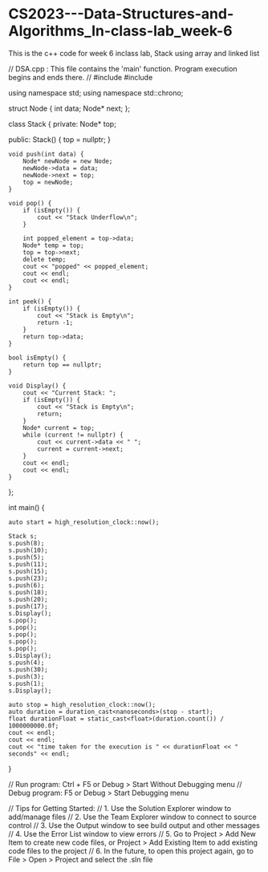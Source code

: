 # CS2023---Data-Structures-and-Algorithms_In-class-lab_week-6
This is the c++ code for week 6 inclass lab, Stack using array and linked list

// DSA.cpp : This file contains the 'main' function. Program execution begins and ends there.
//
#include <iostream>
#include <chrono>

using namespace std;
using namespace std::chrono;

struct Node {
    int data;
    Node* next;
};

class Stack {
private:
    Node* top;

public:
    Stack() {
        top = nullptr;
    }

    void push(int data) {
        Node* newNode = new Node;
        newNode->data = data;
        newNode->next = top;
        top = newNode;
    }

    void pop() {
        if (isEmpty()) {
            cout << "Stack Underflow\n";
        }

        int popped_element = top->data;
        Node* temp = top;
        top = top->next;
        delete temp;
        cout << "popped" << popped_element;
        cout << endl;
        cout << endl;
    }

    int peek() {
        if (isEmpty()) {
            cout << "Stack is Empty\n";
            return -1;
        }
        return top->data;
    }

    bool isEmpty() {
        return top == nullptr;
    }

    void Display() {
        cout << "Current Stack: ";
        if (isEmpty()) {
            cout << "Stack is Empty\n";
            return;
        }
        Node* current = top;
        while (current != nullptr) {
            cout << current->data << " ";
            current = current->next;
        }
        cout << endl;
        cout << endl;
    }
};

int main() {

    auto start = high_resolution_clock::now();

    Stack s;
    s.push(8);
    s.push(10);
    s.push(5);
    s.push(11);
    s.push(15);
    s.push(23);
    s.push(6);
    s.push(18);
    s.push(20);
    s.push(17);
    s.Display();
    s.pop();
    s.pop();
    s.pop();
    s.pop();
    s.pop();
    s.Display();
    s.push(4);
    s.push(30);
    s.push(3);
    s.push(1);
    s.Display();

    auto stop = high_resolution_clock::now();
    auto duration = duration_cast<nanoseconds>(stop - start);
    float durationFloat = static_cast<float>(duration.count()) / 1000000000.0f;
    cout << endl;
    cout << endl;
    cout << "time taken for the execution is " << durationFloat << " seconds" << endl;
}

// Run program: Ctrl + F5 or Debug > Start Without Debugging menu
// Debug program: F5 or Debug > Start Debugging menu

// Tips for Getting Started: 
//   1. Use the Solution Explorer window to add/manage files
//   2. Use the Team Explorer window to connect to source control
//   3. Use the Output window to see build output and other messages
//   4. Use the Error List window to view errors
//   5. Go to Project > Add New Item to create new code files, or Project > Add Existing Item to add existing code files to the project
//   6. In the future, to open this project again, go to File > Open > Project and select the .sln file
